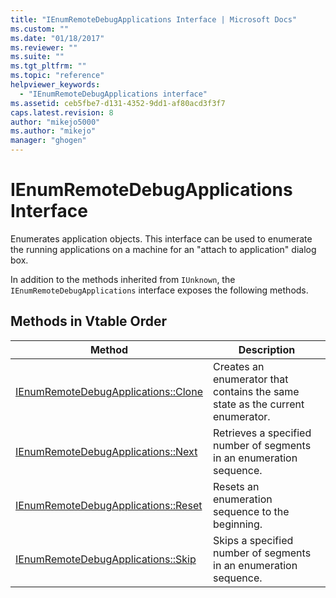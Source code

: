 ```yaml
---
title: "IEnumRemoteDebugApplications Interface | Microsoft Docs"
ms.custom: ""
ms.date: "01/18/2017"
ms.reviewer: ""
ms.suite: ""
ms.tgt_pltfrm: ""
ms.topic: "reference"
helpviewer_keywords: 
  - "IEnumRemoteDebugApplications interface"
ms.assetid: ceb5fbe7-d131-4352-9dd1-af80acd3f3f7
caps.latest.revision: 8
author: "mikejo5000"
ms.author: "mikejo"
manager: "ghogen"
---
```

# IEnumRemoteDebugApplications Interface
Enumerates application objects. This interface can be used to enumerate the running applications on a machine for an "attach to application" dialog box.  
  
 In addition to the methods inherited from `IUnknown`, the `IEnumRemoteDebugApplications` interface exposes the following methods.  
  
## Methods in Vtable Order  
  
|Method|Description|  
|------------|-----------------|  
|[IEnumRemoteDebugApplications::Clone](../../winscript/reference/ienumremotedebugapplications-clone.md)|Creates an enumerator that contains the same state as the current enumerator.|  
|[IEnumRemoteDebugApplications::Next](../../winscript/reference/ienumremotedebugapplications-next.md)|Retrieves a specified number of segments in an enumeration sequence.|  
|[IEnumRemoteDebugApplications::Reset](../../winscript/reference/ienumremotedebugapplications-reset.md)|Resets an enumeration sequence to the beginning.|  
|[IEnumRemoteDebugApplications::Skip](../../winscript/reference/ienumremotedebugapplications-skip.md)|Skips a specified number of segments in an enumeration sequence.|
